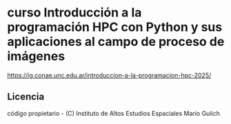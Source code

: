 # curso Introducción a la programación HPC con Python y sus aplicaciones al campo de proceso de imágenes

https://ig.conae.unc.edu.ar/introduccion-a-la-programacion-hpc-2025/

## Licencia

código propietario - (C) Instituto de Altos Estudios Espaciales Mario Gulich
